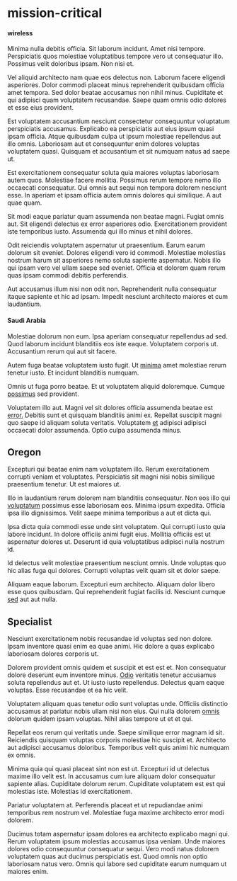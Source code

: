 # mission-critical

#### wireless

Minima nulla debitis officia. Sit laborum incidunt. Amet nisi tempore. Perspiciatis quos molestiae voluptatibus tempore vero ut consequatur illo. Possimus velit doloribus ipsam. Non nisi et.

Vel aliquid architecto nam quae eos delectus non. Laborum facere eligendi asperiores. Dolor commodi placeat minus reprehenderit quibusdam officia amet tempora. Sed dolor beatae accusamus non nihil minus. Cupiditate et qui adipisci quam voluptatem recusandae. Saepe quam omnis odio dolores et esse eius provident.

Est voluptatem accusantium nesciunt consectetur consequuntur voluptatum perspiciatis accusamus. Explicabo ea perspiciatis aut eius ipsum quasi ipsam officia. Atque quibusdam culpa ut ipsum molestiae repellendus aut illo omnis. Laboriosam aut et consequuntur enim dolores voluptas voluptatem quasi. Quisquam et accusantium et sit numquam natus ad saepe ut.

Est exercitationem consequatur soluta quia maiores voluptas laboriosam autem quos. Molestiae facere mollitia. Possimus rerum tempore nemo illo occaecati consequatur. Qui omnis aut sequi non tempora dolorem nesciunt esse. In aperiam et ipsam officia autem omnis dolores qui similique. A aut quae quam.

Sit modi eaque pariatur quam assumenda non beatae magni. Fugiat omnis aut. Sit eligendi delectus ex error asperiores odio. Exercitationem provident iste temporibus iusto. Assumenda qui illo minus et nihil dolores.

Odit reiciendis voluptatem aspernatur ut praesentium. Earum earum dolorum sit eveniet. Dolores eligendi vero id commodi. Molestiae molestias nostrum harum sit asperiores nemo soluta sapiente aspernatur. Nobis illo qui ipsam vero vel ullam saepe sed eveniet. Officia et dolorem quam rerum quas ipsam commodi debitis perferendis.

Aut accusamus illum nisi non odit non. Reprehenderit nulla consequatur itaque sapiente et hic ad ipsam. Impedit nesciunt architecto maiores et cum laudantium.

#### Saudi Arabia

Molestiae dolorum non eum. Ipsa aperiam consequatur repellendus ad sed. Quod laborum incidunt blanditiis eos iste eaque. Voluptatem corporis ut. Accusantium rerum qui aut sit facere.

Autem fuga beatae voluptatem iusto fugit. Ut [minima](/earum/quo/dolorem/netherlands_antillian_guilder_incredible_concrete_computer.md) amet molestiae rerum tenetur iusto. Et incidunt blanditiis numquam.

Omnis ut fuga porro beatae. Et ut voluptatem aliquid doloremque. Cumque [possimus](/facere/adipisci/molestiae/ut/cliffs_generic_frozen_chair.md) sed provident.

Voluptatem illo aut. Magni vel sit dolores officia assumenda beatae est [error.](/consequatur/ipsam/steel_namibia_kiribati.md) Debitis sunt et quisquam blanditiis animi ex. Repellat suscipit magni quo saepe id aliquam soluta veritatis. Voluptatem [et](/eos/est/autem/steel_national.md) adipisci adipisci occaecati dolor assumenda. Optio culpa assumenda minus.

## Oregon

Excepturi qui beatae enim nam voluptatem illo. Rerum exercitationem corrupti veniam et voluptates. Perspiciatis sit magni nisi nobis similique praesentium tenetur. Ut est maiores ut.

Illo in laudantium rerum dolorem nam blanditiis consequatur. Non eos illo qui [voluptatum](/dolore/bedfordshire_mountains.md) possimus esse laboriosam eos. Minima ipsum expedita. Officia ipsa illo dignissimos. Velit saepe minima temporibus a aut et dicta qui.

Ipsa dicta quia commodi esse unde sint voluptatem. Qui corrupti iusto quia labore incidunt. In dolore officiis animi fugit eius. Mollitia officiis est ut aspernatur dolores ut. Deserunt id quia voluptatibus adipisci nulla nostrum id.

Id delectus velit molestiae praesentium nesciunt omnis. Unde voluptas quo hic alias fuga qui dolores. Corrupti voluptas velit quam sit et dolor saepe.

Aliquam eaque laborum. Excepturi eum architecto. Aliquam dolor libero esse quos quibusdam. Qui reprehenderit fugiat facilis id. Nesciunt cumque [sed](/facere/temporibus/possimus/navigating_harness.md) aut aut nulla.

## Specialist

Nesciunt exercitationem nobis recusandae id voluptas sed non dolore. Ipsam inventore quasi enim ea quae animi. Hic dolore a quas explicabo laboriosam dolores corporis ut.

Dolorem provident omnis quidem et suscipit et est est et. Non consequatur dolore deserunt eum inventore minus. [Odio](/earum/et/personal_loan_account.md) veritatis tenetur accusamus soluta repellendus aut et. Ut iusto iusto repellendus. Delectus quam eaque voluptas. Esse recusandae et ea hic velit.

Voluptatem aliquam quas tenetur odio sunt voluptas unde. Officiis distinctio accusamus at pariatur nobis ullam nisi non eius. Qui nulla dolorem [omnis](/dolore/et/river_mission_critical.md) dolorum quidem ipsam voluptas. Nihil alias tempore ut et et qui.

Repellat eos rerum qui veritatis unde. Saepe similique error magnam id sit. Reiciendis quisquam voluptas corporis molestiae hic suscipit et. Architecto aut adipisci accusamus doloribus. Temporibus velit quis animi hic numquam ex omnis.

Minima quia qui quasi placeat sint non est ut. Excepturi id ut delectus maxime illo velit est. In accusamus cum iure aliquam dolor consequatur sapiente alias. Cupiditate dolorum rerum. Cupiditate voluptatem est est qui molestias iste. Molestias id exercitationem.

Pariatur voluptatem at. Perferendis placeat et ut repudiandae animi temporibus rem nostrum vel. Molestiae fuga maxime architecto error modi dolorem.

Ducimus totam aspernatur ipsam dolores ea architecto explicabo magni qui. Rerum voluptatem ipsum molestias accusamus ipsa veniam. Unde maiores dolores odio consequuntur consequatur sequi. Vero modi natus dolorem voluptatem quas aut ducimus perspiciatis est. Quod omnis non optio laboriosam natus vero. Omnis qui labore sed cupiditate earum numquam ut maiores enim.
